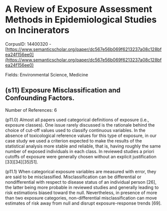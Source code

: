 # A Review of Exposure Assessment Methods in Epidemiological Studies on Incinerators

CorpusID: 14400320 - [https://www.semanticscholar.org/paper/dc567e56b069f6213237a08c128bfea24f156ee0](https://www.semanticscholar.org/paper/dc567e56b069f6213237a08c128bfea24f156ee0)

Fields: Environmental Science, Medicine

## (s11) Exposure Misclassification and Confounding Factors.
Number of References: 6

(p11.0) Almost all papers used categorical definitions of exposure (i.e., exposure classes). One issue rarely discussed is the rationale behind the choice of cut-off values used to classify continuous variables. In the absence of toxicological reference values for this type of exposure, in our case study we used a criterion expected to make the results of the statistical analysis more stable and reliable, that is, having roughly the same number of exposed individuals in each class. In reviewed studies a priori cutoffs of exposure were generally chosen without an explicit justification [33][34][35]51].

(p11.1) When categorical exposure variables are measured with error, they are said to be misclassified. Misclassification can be differential or nondifferential with respect to disease status of an individual person [26], the latter being more probable in reviewed studies and generally leading to risk estimations biased toward the null. Nevertheless, in presence of more than two exposure categories, non-differential misclassification can move estimates of risk away from null and disrupt exposure-response trends [69].
